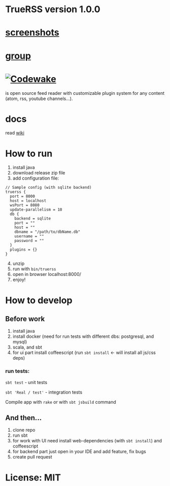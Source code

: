 
# TrueRSS version 1.0.0

# [screenshots](https://github.com/truerss/truerss/wiki/screenshots)

# [group](https://groups.google.com/forum/#!forum/truerss)

# [![Codewake](https://www.codewake.com/badges/ask_question.svg)](https://www.codewake.com/p/truerss)

is open source feed reader with customizable plugin system for any content (atom, rss, youtube channels...).

# docs

read [wiki](https://github.com/truerss/truerss/wiki)


# How to run

1. install java
2. download release zip file 
3. add configuration file: 

```
// Sample config (with sqlite backend)
truerss {
  port = 8000
  host = localhost
  wsPort = 8080
  update-parallelism = 10
  db {
    backend = sqlite
    port = ""
    host = ""
    dbname = "/path/to/dbName.db"
    username = ""
    password = ""
  }
  plugins = {}
}
```

4. unzip 
5. run with `bin/truerss`
6. open in browser localhost:8000/
7. enjoy!

# How to develop

## Before work

1. install java
2. install docker (need for run tests with different dbs: postgresql, and mysql)
3. scala, and sbt
4. for ui part install coffeescript (run `sbt install` <- will install all js/css deps)

### run tests:

`sbt test` - unit tests

`sbt 'Real / test'` - integration tests 
 

Compile app with `rake` or with `sbt jsbuild` command

## And then...

1. clone repo
2. run sbt
3. for work with UI need install web-dependencies (with `sbt install`) and coffeescript
4. for backend part just open in your IDE and add feature, fix bugs
5. create pull request

# License: MIT




